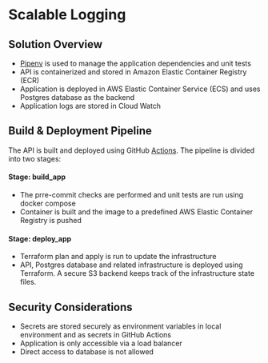 # Scalable Logging

## Solution Overview

* [Pipenv](https://pipenv.pypa.io/en/latest/) is used to manage the application dependencies and unit tests
* API is containerized and stored in Amazon Elastic Container Registry (ECR)
* Application is deployed in AWS Elastic Container Service (ECS) and uses Postgres database as the backend
* Application logs are stored in Cloud Watch

## Build & Deployment Pipeline

The API is built and deployed using GitHub [Actions](https://github.com/rehmanz/aws-microservice/actions). The pipeline is divided into two stages:

#### Stage: build_app
* The prre-commit checks are performed and unit tests are run using docker compose
* Container is built and the image to a predefined AWS Elastic Container Registry is pushed

#### Stage: deploy_app
* Terraform plan and apply is run to update the infrastructure
* API, Postgres database and related infrastructure is deployed using Terraform. A secure S3 backend keeps track of the infrastructure state files.

## Security Considerations
* Secrets are stored securely as environment variables in local environment and as secrets in GitHub Actions
* Application is only accessible via a load balancer
* Direct access to database is not allowed
